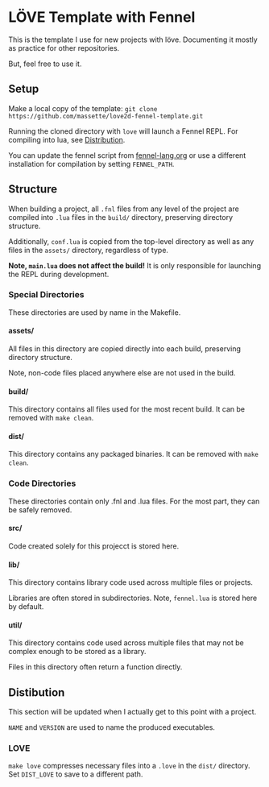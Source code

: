# LÖVE Template with Fennel
This is the template I use for new projects with löve.
Documenting it mostly as practice for other repositories.

But, feel free to use it.

## Setup
Make a local copy of the template:
`git clone https://github.com/massette/love2d-fennel-template.git`

Running the cloned directory with `love` will launch a Fennel REPL.
For compiling into lua, see [Distribution](#distribution).

You can update the fennel script from [fennel-lang.org](https://fennel-lang.org/)
or use a different installation for compilation by setting `FENNEL_PATH`.

## Structure
When building a project, all `.fnl` files from any level of the project are
compiled into `.lua` files in the `build/` directory, preserving directory
structure.

Additionally, `conf.lua` is copied from the top-level directory as well as
any files in the `assets/` directory, regardless of type.

**Note, `main.lua` does not affect the build!** It is only responsible for
launching the REPL during development.

### Special Directories
These directories are used by name in the Makefile.

#### assets/
All files in this directory are copied directly into each build,
preserving directory structure.

Note, non-code files placed anywhere else are not used in the build.

#### build/
This directory contains all files used for the most recent build.
It can be removed with `make clean`.

#### dist/
This directory contains any packaged binaries.
It can be removed with `make clean`.

### Code Directories
These directories contain only .fnl and .lua files.
For the most part, they can be safely removed.

#### src/
Code created solely for this projecct is stored here.

#### lib/
This directory contains library code used across multiple files or
projects.

Libraries are often stored in subdirectories.
Note, `fennel.lua` is stored here by default.

#### util/
This directory contains code used across multiple files that may not be
complex enough to be stored as a library.

Files in this directory often return a function directly.

## Distibution
This section will be updated when I actually get to this point with a
project.

`NAME` and `VERSION` are used to name the produced executables.

### LOVE
`make love` compresses necessary files into a `.love` in the `dist/` directory.
Set `DIST_LOVE` to save to a different path.
